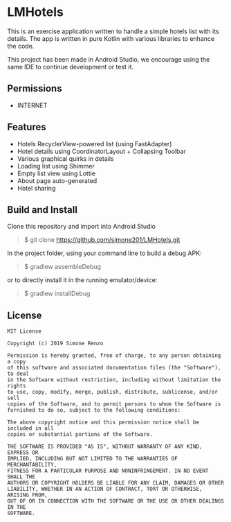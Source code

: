 # LMHotels
This is an exercise application written to handle a simple hotels list with its details.
The app is written in pure Kotlin with various libraries to enhance the code.

This project has been made in Android Studio, we encourage using the
same IDE to continue development or test it.

## Permissions
- INTERNET

## Features
- Hotels RecyclerView-powered list (using FastAdapter)
- Hotel details using CoordinatorLayout + Collapsing Toolbar
- Various graphical quirks in details
- Loading list using Shimmer
- Empty list view using Lottie
- About page auto-generated
- Hotel sharing

## Build and Install
Clone this repository and import into Android Studio

> $ git clone https://github.com/simone201/LMHotels.git

In the project folder, using your command line to build a debug APK:

> $ gradlew assembleDebug

or to directly install it in the running emulator/device:

> $ gradlew installDebug

## License

```
MIT License

Copyright (c) 2019 Simone Renzo

Permission is hereby granted, free of charge, to any person obtaining a copy
of this software and associated documentation files (the "Software"), to deal
in the Software without restriction, including without limitation the rights
to use, copy, modify, merge, publish, distribute, sublicense, and/or sell
copies of the Software, and to permit persons to whom the Software is
furnished to do so, subject to the following conditions:

The above copyright notice and this permission notice shall be included in all
copies or substantial portions of the Software.

THE SOFTWARE IS PROVIDED "AS IS", WITHOUT WARRANTY OF ANY KIND, EXPRESS OR
IMPLIED, INCLUDING BUT NOT LIMITED TO THE WARRANTIES OF MERCHANTABILITY,
FITNESS FOR A PARTICULAR PURPOSE AND NONINFRINGEMENT. IN NO EVENT SHALL THE
AUTHORS OR COPYRIGHT HOLDERS BE LIABLE FOR ANY CLAIM, DAMAGES OR OTHER
LIABILITY, WHETHER IN AN ACTION OF CONTRACT, TORT OR OTHERWISE, ARISING FROM,
OUT OF OR IN CONNECTION WITH THE SOFTWARE OR THE USE OR OTHER DEALINGS IN THE
SOFTWARE.
```
